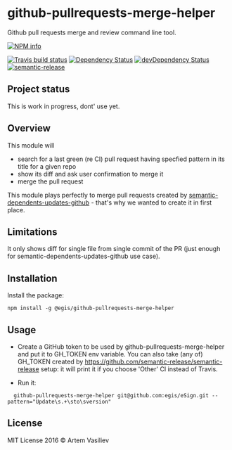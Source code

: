 # github-pullrequests-merge-helper

Github pull requests merge and review command line tool.

[![NPM info][nodei.co]][npm-url]

[![Travis build status](http://img.shields.io/travis/artemv/github-pullrequests-merge-helper.svg?style=flat)](https://travis-ci.org/artemv/github-pullrequests-merge-helper)
[![Dependency Status](https://david-dm.org/artemv/github-pullrequests-merge-helper.svg)](https://david-dm.org/artemv/github-pullrequests-merge-helper)
[![devDependency Status](https://david-dm.org/artemv/github-pullrequests-merge-helper/dev-status.svg)](https://david-dm.org/artemv/github-pullrequests-merge-helper#info=devDependencies)
[![semantic-release](https://img.shields.io/badge/%20%20%F0%9F%93%A6%F0%9F%9A%80-semantic--release-e10079.svg)](https://github.com/semantic-release/semantic-release)

## Project status
This is work in progress, dont' use yet.

## Overview

This module will
* search for a last green (re CI) pull request having specfied pattern in its title for a given repo
* show its diff and ask user confirmation to merge it
* merge the pull request

This module plays perfectly to merge pull requests created by [semantic-dependents-updates-github](https://github.com/egis/semantic-dependents-updates-github) -
that's why we wanted to create it in first place.

## Limitations
It only shows diff for single file from single commit of the PR (just enough for semantic-dependents-updates-github use case).

## Installation
Install the package:
```
npm install -g @egis/github-pullrequests-merge-helper
```

## Usage

* Create a GitHub token to be used by github-pullrequests-merge-helper and put it to GH_TOKEN env variable.
You can also take (any of) GH_TOKEN created by https://github.com/semantic-release/semantic-release setup: it will
print it if you choose 'Other' CI instead of Travis.

* Run it:
```
  github-pullrequests-merge-helper git@github.com:egis/eSign.git --pattern="Update\s.+\sto\sversion"
```

## License

MIT License 2016 © Artem Vasiliev


[nodei.co]: https://nodei.co/npm/@egis/github-pullrequests-merge-helper.png
[npm-url]: https://npmjs.org/package/@egis/github-pullrequests-merge-helper
